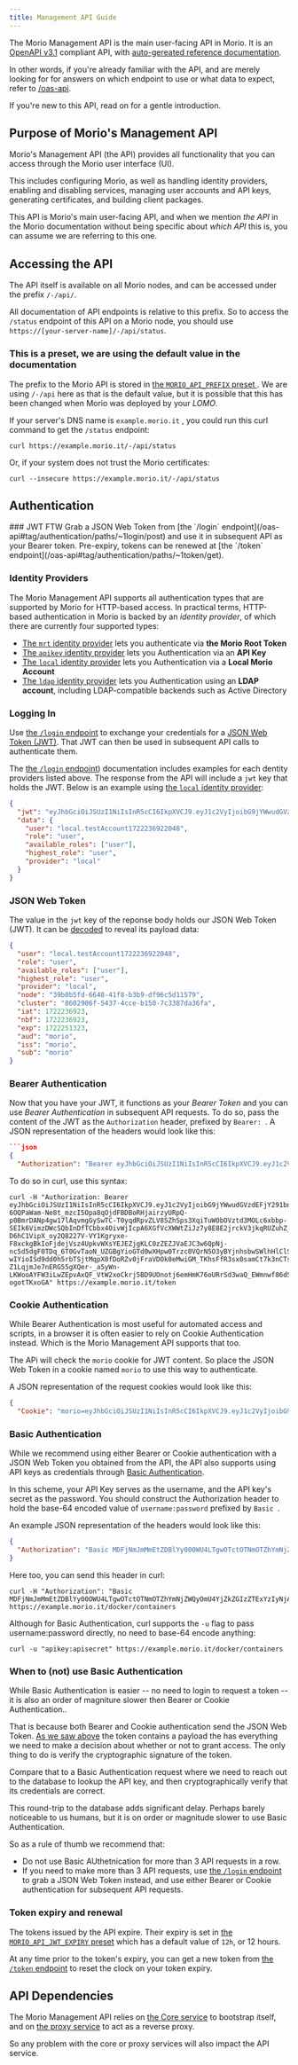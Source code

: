 ```yaml
---
title: Management API Guide
---
```


The Morio Management API is the main user-facing API in Morio. It is an
[OpenAPI v3.1](https://swagger.io/specification/) compliant API, with
[auto-gereated reference documentation](/oas-api).

In other words, if you're already familiar with the API, and are merely looking
for for answers on which endpoint to use or what data to expect, refer to
[/oas-api](/oas-api).

If you're new to this API, read on for a gentle introduction.

## Purpose of Morio's Management API

Morio's Management API (the API) provides all functionality that you can access
through the Morio user interface (UI).

This includes configuring Morio, as well as handling identity providers,
enabling and disabling services, managing user accounts and API keys,
generating certificates, and building client packages.

This API is Morio's main user-facing API, and when we mention _the API_ in the
Morio documentation without being specific about _which API_ this is, you can
assume we are referring to this one.

## Accessing the API

The API itself is available on all Morio nodes, and can be accessed under the
prefix `/-/api/`.

All documentation of API endpoints is relative to this prefix. So to access
the `/status` endpoint of this API on a Morio node, you should use
`https://[your-server-name]/-/api/status`.

<Note>

### This is a preset, we are using the default value in the documentation

The prefix to the Morio API is stored in [the `MORIO_API_PREFIX` preset
](/docs/reference/presets/morio_api_prefix).
We are using `/-/api` here as that is the default value, but it is possible
that this has been changed when Morio was deployed by your _LOMO_.

</Note>

If your server's DNS name
is `example.morio.it` , you could run this curl command to get the `/status`
endpoint:

```title=curl
curl https://example.morio.it/-/api/status
```

Or, if your system does not trust the Morio certificates:

```title=curl
curl --insecure https://example.morio.it/-/api/status
```

## Authentication

<Tldr>
### JWT FTW
Grab a JSON Web Token from 
[the `/login` endpoint](/oas-api#tag/authentication/paths/~1login/post) and use it in subsequent API as your Bearer token.  
Pre-expiry, tokens can be renewed at [the `/token` endpoint](/oas-api#tag/authentication/paths/~1token/get).
</Tldr>

### Identity Providers

The Morio Management API supports all authentication types that are supported
by Morio for HTTP-based access. In practical terms, HTTP-based authentication
in Morio is backed by an _identity provider_, of which there are currently four
supported types:

- [The `mrt` identity provider](/docs/guides/idps#mrt) lets you authenticate
  via **the Morio Root Token**
- [The `apikey` identity provider](/docs/guides/idps#apikey) lets you
  Authentication via an **API Key**
- [The `local` identity provider](/docs/guides/idps#local) lets you
  Authentication via a **Local Morio Account**
- [The `ldap` identity provider](/docs/guides/idps#ldap) lets you
  Authentication using an **LDAP account**, including LDAP-compatible backends
  such as Active Directory

### Logging In

Use [the `/login` endpoint](/oas-api#tag/authentication/paths/~1login/post) to exchange your credentials for a [JSON Web Token (JWT)](https://jwt.io/).
That JWT can then be used in subsequent API calls to authenticate them.

The [the `/login` endpoint](/docs/guides/idps#mrt)) documentation includes examples for each dentity providers listed above.
The response from the API will include a `jwt` key that holds the JWT. Below is an example using [the `local` identity provider](/docs/guides/idps#local):

```json title="API Response Body"
{
  "jwt": "eyJhbGciOiJSUzI1NiIsInR5cCI6IkpXVCJ9.eyJ1c2VyIjoibG9jYWwudGVzdEFjY291bnQxNzIyMjM2OTIyMDQ4Iiwicm9sZSI6InVzZXIiLCJhdmFpbGFibGVfcm9sZXMiOlsidXNlciJdLCJoaWdoZXN0X3JvbGUiOiJ1c2VyIiwicHJvdmlkZXIiOiJsb2NhbCIsIm5vZGUiOiIzOWIwYjVmZC02NjQ4LTQxZjgtYjNiOS1kZjk2YzVkMTE1NzkiLCJjbHVzdGVyIjoiODYwMjkwNmYtNTQzNy00Y2NlLWIxNTAtN2MzMzg3ZGEzNmZhIiwiaWF0IjoxNzIyMjM2OTIzLCJuYmYiOjE3MjIyMzY5MjMsImV4cCI6MTcyMjI1MTMyMywiYXVkIjoibW9yaW8iLCJpc3MiOiJtb3JpbyIsInN1YiI6Im1vcmlvIn0.sij21XpVw2i6SjTZtms9Sl4WsTYh6wgcr0c79x7-6OQPaWam-Ne8t_mzcI5Opa8qOjdFBDBoRHjairzyURpQ-p0BmrDANp4gw17lAqvmgGySwTC-T0yqdRpvZLV85ZhSps3XqiTuWObOVztd3MOLc6xbbp-SEIk6VimzDWcSQbInDfTCbbx4OivWjIcpA6XGfVcXWWtZiJz7y8E8E2jrckV3jkqRUZuhZ_HIcOyh1LSKb4WWWybCcu-D6hC1VipX_oy2Q8227V-VY1Kgryxe-F8xckgBkIoFjdejVsz4UpkvWXsYEJEZjgKLC0zZEZJVaEJC3w6QpNj-nc5d5dgF0TDq_6T0GvTaoN_UZGBgYioGTd0wXHpw0Trzc0VQrN5O3yBYjnhsbwSWlhHlClSAbV_CCy2qUAyDOrXBGmOlIYN8YZ_eJe-wIYioISd9dd0h5rbTSjtMqpX8fDoRZv0jFraVDOk0eMwiGM_TKhsFfR3sx0samCt7k3nCTseLeufCxRUkBZmeoG7o0NrZ0tbTrUoS9XJX_PDK3v9u-Z1LqjmJe7nERG55gXQer-_a5yWn-LKWooAYFW3iLwZEpvAxQF_VtW2xoCkrj5BD9UOnotj6emHmK76oURrSd3waQ_EWmnwf86dSXPQiljp41jHt95V7jyN5P4my-ogotTKxoGA",
  "data": {
    "user": "local.testAccount1722236922048",
    "role": "user",
    "available_roles": ["user"],
    "highest_role": "user",
    "provider": "local"
  }
}
```

### JSON Web Token

The value in the `jwt` key of the reponse body holds our JSON Web Token (JWT).
It can be [decoded](https://jwt.io/) to reveal its payload data:

```json title='Decoded Payload Data of a JSON Web Token"
{
  "user": "local.testAccount1722236922048",
  "role": "user",
  "available_roles": ["user"],
  "highest_role": "user",
  "provider": "local",
  "node": "39b0b5fd-6648-41f8-b3b9-df96c5d11579",
  "cluster": "8602906f-5437-4cce-b150-7c3387da36fa",
  "iat": 1722236923,
  "nbf": 1722236923,
  "exp": 1722251323,
  "aud": "morio",
  "iss": "morio",
  "sub": "morio"
}
```

### Bearer Authentication

Now that you have your JWT, it functions as your _Bearer Token_ and you can use _Bearer Authentication_ in subsequent API requests.
To do so, pass the content of the JWT as the `Authorization` header, prefixed by `Bearer: `.
A JSON representation of the headers would look like this:

````json title="Bearer Authentication"
```json
{
  "Authorization": "Bearer eyJhbGciOiJSUzI1NiIsInR5cCI6IkpXVCJ9.eyJ1c2VyIjoibG9jYWwudGVzdEFjY291bnQxNzIyMjM2OTIyMDQ4Iiwicm9sZSI6InVzZXIiLCJhdmFpbGFibGVfcm9sZXMiOlsidXNlciJdLCJoaWdoZXN0X3JvbGUiOiJ1c2VyIiwicHJvdmlkZXIiOiJsb2NhbCIsIm5vZGUiOiIzOWIwYjVmZC02NjQ4LTQxZjgtYjNiOS1kZjk2YzVkMTE1NzkiLCJjbHVzdGVyIjoiODYwMjkwNmYtNTQzNy00Y2NlLWIxNTAtN2MzMzg3ZGEzNmZhIiwiaWF0IjoxNzIyMjM2OTIzLCJuYmYiOjE3MjIyMzY5MjMsImV4cCI6MTcyMjI1MTMyMywiYXVkIjoibW9yaW8iLCJpc3MiOiJtb3JpbyIsInN1YiI6Im1vcmlvIn0.sij21XpVw2i6SjTZtms9Sl4WsTYh6wgcr0c79x7-6OQPaWam-Ne8t_mzcI5Opa8qOjdFBDBoRHjairzyURpQ-p0BmrDANp4gw17lAqvmgGySwTC-T0yqdRpvZLV85ZhSps3XqiTuWObOVztd3MOLc6xbbp-SEIk6VimzDWcSQbInDfTCbbx4OivWjIcpA6XGfVcXWWtZiJz7y8E8E2jrckV3jkqRUZuhZ_HIcOyh1LSKb4WWWybCcu-D6hC1VipX_oy2Q8227V-VY1Kgryxe-F8xckgBkIoFjdejVsz4UpkvWXsYEJEZjgKLC0zZEZJVaEJC3w6QpNj-nc5d5dgF0TDq_6T0GvTaoN_UZGBgYioGTd0wXHpw0Trzc0VQrN5O3yBYjnhsbwSWlhHlClSAbV_CCy2qUAyDOrXBGmOlIYN8YZ_eJe-wIYioISd9dd0h5rbTSjtMqpX8fDoRZv0jFraVDOk0eMwiGM_TKhsFfR3sx0samCt7k3nCTseLeufCxRUkBZmeoG7o0NrZ0tbTrUoS9XJX_PDK3v9u-Z1LqjmJe7nERG55gXQer-_a5yWn-LKWooAYFW3iLwZEpvAxQF_VtW2xoCkrj5BD9UOnotj6emHmK76oURrSd3waQ_EWmnwf86dSXPQiljp41jHt95V7jyN5P4my-ogotTKxoGA"
````

To do so in curl, use this syntax:

```
curl -H "Authorization: Bearer eyJhbGciOiJSUzI1NiIsInR5cCI6IkpXVCJ9.eyJ1c2VyIjoibG9jYWwudGVzdEFjY291bnQxNzIyMjM2OTIyMDQ4Iiwicm9sZSI6InVzZXIiLCJhdmFpbGFibGVfcm9sZXMiOlsidXNlciJdLCJoaWdoZXN0X3JvbGUiOiJ1c2VyIiwicHJvdmlkZXIiOiJsb2NhbCIsIm5vZGUiOiIzOWIwYjVmZC02NjQ4LTQxZjgtYjNiOS1kZjk2YzVkMTE1NzkiLCJjbHVzdGVyIjoiODYwMjkwNmYtNTQzNy00Y2NlLWIxNTAtN2MzMzg3ZGEzNmZhIiwiaWF0IjoxNzIyMjM2OTIzLCJuYmYiOjE3MjIyMzY5MjMsImV4cCI6MTcyMjI1MTMyMywiYXVkIjoibW9yaW8iLCJpc3MiOiJtb3JpbyIsInN1YiI6Im1vcmlvIn0.sij21XpVw2i6SjTZtms9Sl4WsTYh6wgcr0c79x7-6OQPaWam-Ne8t_mzcI5Opa8qOjdFBDBoRHjairzyURpQ-p0BmrDANp4gw17lAqvmgGySwTC-T0yqdRpvZLV85ZhSps3XqiTuWObOVztd3MOLc6xbbp-SEIk6VimzDWcSQbInDfTCbbx4OivWjIcpA6XGfVcXWWtZiJz7y8E8E2jrckV3jkqRUZuhZ_HIcOyh1LSKb4WWWybCcu-D6hC1VipX_oy2Q8227V-VY1Kgryxe-F8xckgBkIoFjdejVsz4UpkvWXsYEJEZjgKLC0zZEZJVaEJC3w6QpNj-nc5d5dgF0TDq_6T0GvTaoN_UZGBgYioGTd0wXHpw0Trzc0VQrN5O3yBYjnhsbwSWlhHlClSAbV_CCy2qUAyDOrXBGmOlIYN8YZ_eJe-wIYioISd9dd0h5rbTSjtMqpX8fDoRZv0jFraVDOk0eMwiGM_TKhsFfR3sx0samCt7k3nCTseLeufCxRUkBZmeoG7o0NrZ0tbTrUoS9XJX_PDK3v9u-Z1LqjmJe7nERG55gXQer-_a5yWn-LKWooAYFW3iLwZEpvAxQF_VtW2xoCkrj5BD9UOnotj6emHmK76oURrSd3waQ_EWmnwf86dSXPQiljp41jHt95V7jyN5P4my-ogotTKxoGA" https://example.morio.it/token
```

### Cookie Authentication

While Bearer Authentication is most useful for automated access and scripts, in a browser it is often easier to rely on Cookie Authentication instead. Which is the Morio Management API supports that too.

The APi will check the `morio` cookie for JWT content. So place the JSON Web Token in a cookie named `morio` to use this way to authenticate.

A JSON representation of the request cookies would look like this:

```json title="Cookie Authentication"
{
  "Cookie": "morio=eyJhbGciOiJSUzI1NiIsInR5cCI6IkpXVCJ9.eyJ1c2VyIjoibG9jYWwudGVzdEFjY291bnQxNzIyMjM2OTIyMDQ4Iiwicm9sZSI6InVzZXIiLCJhdmFpbGFibGVfcm9sZXMiOlsidXNlciJdLCJoaWdoZXN0X3JvbGUiOiJ1c2VyIiwicHJvdmlkZXIiOiJsb2NhbCIsIm5vZGUiOiIzOWIwYjVmZC02NjQ4LTQxZjgtYjNiOS1kZjk2YzVkMTE1NzkiLCJjbHVzdGVyIjoiODYwMjkwNmYtNTQzNy00Y2NlLWIxNTAtN2MzMzg3ZGEzNmZhIiwiaWF0IjoxNzIyMjM2OTIzLCJuYmYiOjE3MjIyMzY5MjMsImV4cCI6MTcyMjI1MTMyMywiYXVkIjoibW9yaW8iLCJpc3MiOiJtb3JpbyIsInN1YiI6Im1vcmlvIn0.sij21XpVw2i6SjTZtms9Sl4WsTYh6wgcr0c79x7-6OQPaWam-Ne8t_mzcI5Opa8qOjdFBDBoRHjairzyURpQ-p0BmrDANp4gw17lAqvmgGySwTC-T0yqdRpvZLV85ZhSps3XqiTuWObOVztd3MOLc6xbbp-SEIk6VimzDWcSQbInDfTCbbx4OivWjIcpA6XGfVcXWWtZiJz7y8E8E2jrckV3jkqRUZuhZ_HIcOyh1LSKb4WWWybCcu-D6hC1VipX_oy2Q8227V-VY1Kgryxe-F8xckgBkIoFjdejVsz4UpkvWXsYEJEZjgKLC0zZEZJVaEJC3w6QpNj-nc5d5dgF0TDq_6T0GvTaoN_UZGBgYioGTd0wXHpw0Trzc0VQrN5O3yBYjnhsbwSWlhHlClSAbV_CCy2qUAyDOrXBGmOlIYN8YZ_eJe-wIYioISd9dd0h5rbTSjtMqpX8fDoRZv0jFraVDOk0eMwiGM_TKhsFfR3sx0samCt7k3nCTseLeufCxRUkBZmeoG7o0NrZ0tbTrUoS9XJX_PDK3v9u-Z1LqjmJe7nERG55gXQer-_a5yWn-LKWooAYFW3iLwZEpvAxQF_VtW2xoCkrj5BD9UOnotj6emHmK76oURrSd3waQ_EWmnwf86dSXPQiljp41jHt95V7jyN5P4my-ogotTKxoGA"
```

### Basic Authentication

While we recommend using either Bearer or Cookie authentication with a JSON
Web Token you obtained from the API, the API also supports using API keys as
credentials through [Basic Authentication](https://datatracker.ietf.org/doc/html/rfc7617).

In this scheme, your API Key serves as the username, and the API key's secret as the password.
You should construct the Authorization header to hold the base-64 encoded value of `username:password` prefixed by `Basic `.

An example JSON representation of the headers would look like this:

```json title="Basic Authentication"
{
  "Authorization": "Basic MDFjNmJmMmEtZDBlYy00OWU4LTgwOTctOTNmOTZhYmNjZWQyOmU4YjZkZGIzZTExYzIyNjAwMzYzYzZjNDJjODQzYzM3MTRhM2M0YmI4YWZkMGRmMmUyYWVjOTExNWExYWNmZDEzMjEwMzRhMTVlZWI3ZWNiZDJiNzIwN2M2YzIyODYxOQ=="
}
```

Here too, you can send this header in curl:

```
curl -H "Authorization": "Basic MDFjNmJmMmEtZDBlYy00OWU4LTgwOTctOTNmOTZhYmNjZWQyOmU4YjZkZGIzZTExYzIyNjAwMzYzYzZjNDJjODQzYzM3MTRhM2M0YmI4YWZkMGRmMmUyYWVjOTExNWExYWNmZDEzMjEwMzRhMTVlZWI3ZWNiZDJiNzIwN2M2YzIyODYxOQ==" https://example.morio.it/docker/containers
```

Although for Basic Authentication, curl supports the `-u` flag to pass username:password directly, no need to base-64 encode anything:

```
curl -u "apikey:apisecret" https://example.morio.it/docker/containers
```

### When to (not) use Basic Authentication

While Basic Authentication is easier -- no need to login to request a token -- it is also an order of magniture slower then Bearer or Cookie Authentication..

That is because both Bearer and Cookie authentication send the JSON Web Token. [As we saw above](#json-web-token) the token contains a payload the has everything we need to make a decision about whether or not to grant access. The only thing to do is verify the cryptographic signature of the token.

Compare that to a Basic Authentication request where we need to reach out to the database to lookup the API key, and then cryptographically verify that its credentials are correct.

This round-trip to the database adds significant delay. Perhaps barely noticeable to us humans, but it is on order or magnitude slower to use Basic Authentication.

So as a rule of thumb we recommend that:

- Do not use Basic AUthetnication for more than 3 API requests in a row.
- If you need to make more than 3 API requests, use [the `/login` endpoint](/oas-api#tag/authentication/paths/~1login/post) to grab a JSON Web Token instead, and use either Bearer or Cookie authentication for subsequent API requests.

### Token expiry and renewal

The tokens issued by the API expire. Their expiry is set in [the `MORIO_API_JWT_EXPIRY` preset](/docs/reference/presets/morio_api_jwt_expiry/) which has a default value of `12h`, or 12 hours.

At any time prior to the token's expiry, you can get a new token from [the `/token` endpoint](/oas-api#tag/authentication/paths/~1token/get) to reset the clock on your token expiry.

## API Dependencies

The Morio Management API relies on [the Core service](/docs/guides/services/core) to bootstrap itself, and on [the proxy service](/docs/guides/services/proxy) to act as a reverse proxy.

So any problem with the core or proxy services will also impact the API service.
